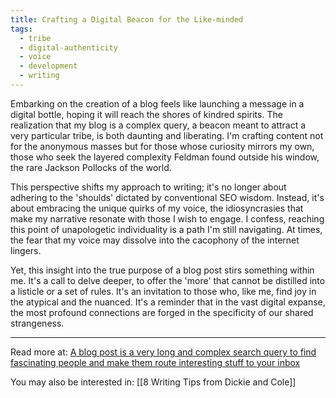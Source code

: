 ```yaml
---
title: Crafting a Digital Beacon for the Like-minded
tags:
  - tribe
  - digital-authenticity
  - voice
  - development
  - writing
---
```

Embarking on the creation of a blog feels like launching a message in a digital bottle, hoping it will reach the shores of kindred spirits. The realization that my blog is a complex query, a beacon meant to attract a very particular tribe, is both daunting and liberating. I'm crafting content not for the anonymous masses but for those whose curiosity mirrors my own, those who seek the layered complexity Feldman found outside his window, the rare Jackson Pollocks of the world.

This perspective shifts my approach to writing; it's no longer about adhering to the 'shoulds' dictated by conventional SEO wisdom. Instead, it's about embracing the unique quirks of my voice, the idiosyncrasies that make my narrative resonate with those I wish to engage. I confess, reaching this point of unapologetic individuality is a path I'm still navigating. At times, the fear that my voice may dissolve into the cacophony of the internet lingers.

Yet, this insight into the true purpose of a blog post stirs something within me. It's a call to delve deeper, to offer the 'more' that cannot be distilled into a listicle or a set of rules. It's an invitation to those who, like me, find joy in the atypical and the nuanced. It's a reminder that in the vast digital expanse, the most profound connections are forged in the specificity of our shared strangeness.

----

Read more at: [A blog post is a very long and complex search query to find fascinating people and make them route interesting stuff to your inbox](https://www.henrikkarlsson.xyz/p/search-query?utm_campaign=post&utm_medium=web)

You may also be interested in: [[8 Writing Tips from Dickie and Cole]]